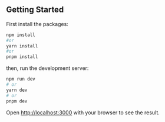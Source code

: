 
## Getting Started
First install the packages:

```bash
npm install
#or
yarn install
#or
pnpm install
```

then, run the development server:

```bash
npm run dev
# or
yarn dev
# or
pnpm dev
```

Open [http://localhost:3000](http://localhost:3000) with your browser to see the result.
